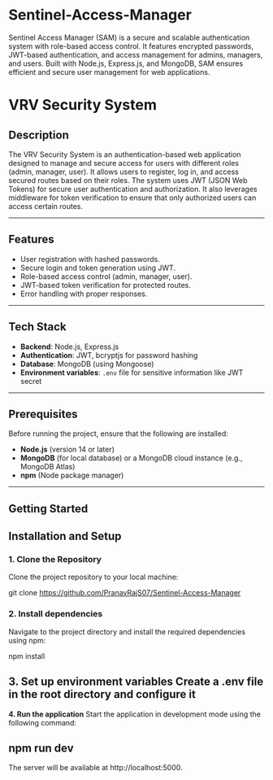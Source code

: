 # Sentinel-Access-Manager
Sentinel Access Manager (SAM) is a secure and scalable authentication system with role-based access control. It features encrypted passwords, JWT-based authentication, and access management for admins, managers, and users. Built with Node.js, Express.js, and MongoDB, SAM ensures efficient and secure user management for web applications.
# VRV Security System

## Description

The VRV Security System is an authentication-based web application designed to manage and secure access for users with different roles (admin, manager, user). It allows users to register, log in, and access secured routes based on their roles. The system uses JWT (JSON Web Tokens) for secure user authentication and authorization. It also leverages middleware for token verification to ensure that only authorized users can access certain routes.

---

## Features
- User registration with hashed passwords.
- Secure login and token generation using JWT.
- Role-based access control (admin, manager, user).
- JWT-based token verification for protected routes.
- Error handling with proper responses.

---

## Tech Stack
- **Backend**: Node.js, Express.js
- **Authentication**: JWT, bcryptjs for password hashing
- **Database**: MongoDB (using Mongoose)
- **Environment variables**: `.env` file for sensitive information like JWT secret

---

## Prerequisites

Before running the project, ensure that the following are installed:

- **Node.js** (version 14 or later)
- **MongoDB** (for local database) or a MongoDB cloud instance (e.g., MongoDB Atlas)
- **npm** (Node package manager)

---

## Getting Started

## Installation and Setup

### 1. Clone the Repository
Clone the project repository to your local machine:

git clone https://github.com/PranavRajS07/Sentinel-Access-Manager

### 2. Install dependencies
Navigate to the project directory and install the required dependencies using npm:

npm install

**3. Set up environment variables**
Create a .env file in the root directory and configure it 
---

**4. Run the application**
Start the application in development mode using the following command:

npm run dev
---
The server will be available at http://localhost:5000.
